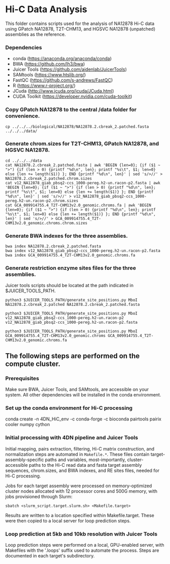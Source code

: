 # Hi-C Data Analysis

This folder contains scripts used for the analysis of NA12878 Hi-C data using GPatch NA12878, T2T-CHM13, and HGSVC NA12878 (unpatched) assemblies as the reference.

### Dependencies
* conda (https://anaconda.org/anaconda/conda)
* BWA (https://github.com/lh3/bwa)
* Juicer Tools (https://github.com/aidenlab/JuicerTools)
* SAMtools (https://www.htslib.org/)
* FastQC (https://github.com/s-andrews/FastQC)
* R (https://www.r-project.org/)
* JCuda (http://www.jcuda.org/jcuda/JCuda.html)
* CUDA Toolkit (https://developer.nvidia.com/cuda-toolkit)

### Copy GPatch NA12878 to the central /data folder for convenience.
```
cp ../../../biological/NA12878/NA12878.2.cbreak_2.patched.fasta ../../../data/
```

### Generate chrom.sizes for T2T-CHM13, GPatch NA12878, and HGSVC NA12878.
```
cd ../../../data
cat NA12878.2.cbreak_2.patched.fasta | awk 'BEGIN {len=0}; {if ($1 ~ ">") {if (len > 0) {printf "%d\n", len}; printf "%s\t", $1; len=0} else {len += length($1)} }; END {printf "%d\n", len}' | sed 's/>//' > NA12878.2.cbreak_2.patched.chrom.sizes
cat v12_NA12878_giab_pbsq2-ccs_1000-pereg.h2-un.racon-p2.fasta | awk 'BEGIN {len=0}; {if ($1 ~ ">") {if (len > 0) {printf "%d\n", len}; printf "%s\t", $1; len=0} else {len += length($1)} }; END {printf "%d\n", len}' | sed 's/>//' > v12_NA12878_giab_pbsq2-ccs_1000-pereg.h2-un.racon-p2.chrom.sizes
cat GCA_009914755.4_T2T-CHM13v2.0_genomic.chroms.fa | awk 'BEGIN {len=0}; {if ($1 ~ ">") {if (len > 0) {printf "%d\n", len}; printf "%s\t", $1; len=0} else {len += length($1)} }; END {printf "%d\n", len}' | sed 's/>//' > GCA_009914755.4_T2T-CHM13v2.0_genomic.chroms.chrom.sizes
```

### Generate BWA indexes for the three assemblies.
```
bwa index NA12878.2.cbreak_2.patched.fasta
bwa index v12_NA12878_giab_pbsq2-ccs_1000-pereg.h2-un.racon-p2.fasta 
bwa index GCA_009914755.4_T2T-CHM13v2.0_genomic.chroms.fa 
```

### Generate restriction enzyme sites files for the three assemblies.
Juicer tools scripts should be located at the path indicated in $JUICER_TOOLS_PATH.
```
python3 $JUICER_TOOLS_PATH/generate_site_positions.py MboI NA12878.2.cbreak_2.patched NA12878.2.cbreak_2.patched.fasta

python3 $JUICER_TOOLS_PATH/generate_site_positions.py MboI v12_NA12878_giab_pbsq2-ccs_1000-pereg.h2-un.racon-p2 v12_NA12878_giab_pbsq2-ccs_1000-pereg.h2-un.racon-p2.fasta

python3 $JUICER_TOOLS_PATH/generate_site_positions.py MboI GCA_009914755.4_T2T-CHM13v2.0_genomic.chroms GCA_009914755.4_T2T-CHM13v2.0_genomic.chroms.fa
```
## The following steps are performed on the compute cluster.

### Prerequisites
Make sure BWA, Juicer Tools, and SAMtools, are accessible on your system. All other dependencies will be installed in the conda environment.

### Set up the conda environment for Hi-C processing
conda create -n 4DN_HiC_env -c conda-forge -c bioconda pairtools pairix cooler numpy cython

### Initial processing with 4DN pipeline and Juicer Tools
Initial mapping, pairs extraction, filtering, Hi-C matrix construction, and normalization steps are automated in `Makefile.*`. These files contain target-assembly-specific paths and variables, most-importantly, cluster-accessible paths to the Hi-C read data and fasta target assembly sequences, chrom.sizes, and BWA indexes, and RE sites files, needed for Hi-C processing.

Jobs for each target assembly were processed on memory-optimized cluster nodes allocated with 12 processor cores and 500G memory, with jobs provisioned through Slurm:
```
sbatch <slurm_script.target.slurm.sh> <Makefile.target>
```
Results are written to a location specified within Makefile.target. These were then copied to a local server for loop prediction steps.

### Loop prediction at 5kb and 10kb resolution with Juicer Tools
Loop prediction steps were performed on a local, GPU-enabled server, with Makefiles with the '.loops' suffix used to automate the process. Steps are documented in each target's subdirectory.

